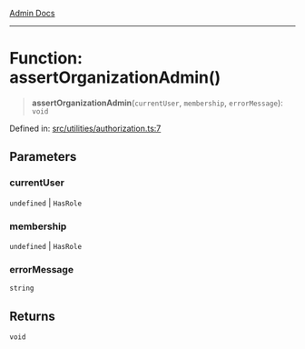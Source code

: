 [Admin Docs](/)

***

# Function: assertOrganizationAdmin()

> **assertOrganizationAdmin**(`currentUser`, `membership`, `errorMessage`): `void`

Defined in: [src/utilities/authorization.ts:7](https://github.com/Sourya07/talawa-api/blob/cfbd515d04ffba748b09232a33807f1845dd1878/src/utilities/authorization.ts#L7)

## Parameters

### currentUser

`undefined` | `HasRole`

### membership

`undefined` | `HasRole`

### errorMessage

`string`

## Returns

`void`
